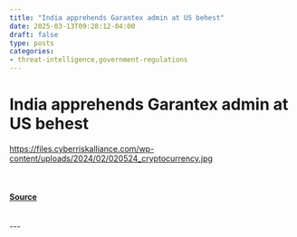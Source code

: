 ```yaml
---
title: "India apprehends Garantex admin at US behest"
date: 2025-03-13T09:28:12-04:00
draft: false
type: posts
categories: 
- threat-intelligence,government-regulations
---
```

# India apprehends Garantex admin at US behest
https://files.cyberriskalliance.com/wp-content/uploads/2024/02/020524_cryptocurrency.jpg
<br/>

<br/>


#### [Source](https://www.scworld.com/brief/india-apprehends-garantex-admin-at-us-behest)

<br/>
---
